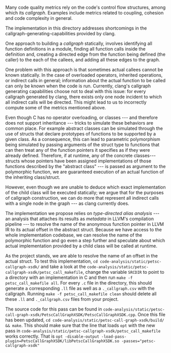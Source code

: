 Many code quality metrics rely on the code's control flow structures, among which its *callgraph*. Examples include metrics related to coupling, cohesion and code complexity in general.

The implementation in this directory addresses shortcomings in the callgraph-generating-capabilities provided by clang. 

One approach to building a *callgraph* statically, involves identifying all function definitions in a module, finding all function calls inside the definition and, creating a directed edge from the function being defined (the caller) to the each of the callees, and adding all these edges to the graph.

One problem with this approach is that sometimes actual callees cannot be known statically. In the case of overloaded operators, inherited operations, or indirect calls in general; information about the actual function to be called can only be known when the code is run. Currently, clang's callgraph generating capabilities choose not to deal with this issue: for every callgraph generated by clang, there exists only one node incident to which all indirect calls will be directed. This might lead to us to incorrectly compute some of the metrics mentioned above. 

Even though C has no operator overloading, or classes --- and therefore does not support inheritance --- tricks to simulate these behaviors are common place. For example abstract classes can be simulated through the use of structs that declare prototypes of functions to be supported by a given class. As a consequence, this can lead to parametric polymorphism being simulated by passing arguments of the struct type to functions that can then treat any of the function pointers it specifies as if they were already defined. Therefore, if at runtime, any of the concrete classes--- structs whose pointers have been assigned implementations of those functions described by the "abstract class" --- is passed as argument to the polymorphic function, we are guaranteed execution of an actual function of the inheriting class/struct.    

However, even though we are unable to deduce which exact implementation of the child class will be executed statically; we argue that for the purposes of callgraph construction, we can do more that represent all indirect calls with a single node in the graph --- as clang currently does.  

The implementation we propose relies on *type-directed alias analysis* --- an analysis that attaches its results as *metadata* in LLVM's compilation pipeline --- to resolve the name of the anonymous function pointer in LLVM IR to its actual offset in the abstract struct. Because we have access to the whole implementation codebase, we can resolve the name of the polymorphic function and go even a step further and speculate about which actual implementation  provided by a child class will be called at runtime.  

As the project stands, we are able to resolve the name of an offset in the actual struct. To test this implementation, `cd code-analysis/static/petsc-callgraph-xsdk/` and take a look at the `code-analysis/static/petsc-callgraph-xsdk/petsc_call_makefile`, change the variable `SRCDIR` to point to a directory with an implementation in C and then run `make -f petsc_call_makefile all`. For every `.c` file in the directory, this should generate a corresponding `.ll` file as well as a `._callgraph.csv` with the callgraph. Running `make -f petsc_call_makefile clean` should delete all these `.ll` and `._callgraph.csv` files from your project. 

The source code for this pass can be found in `code-analysis/static/petsc-call-graph-xsdk/PetscCallGraphXSDK/PetscCallGraphXSDK.cpp`. Once this file has been updated, `cd code-analysis/static/petsc-call-graph-xsdk/build/ && make`. This should make sure that the line that loads `opt` with the new pass in `code-analysis/static/petsc-callgraph-xsdk/petsc_call_makefile` works correctly. That is `opt -disable-output -load-pass-plugin=PetscCallGraphXSDK/libPetscCallGraphXSDK.so -passes="petsc-callgraph-xsdk"` 
